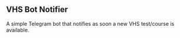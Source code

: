 ## VHS Bot Notifier

A simple Telegram bot that notifies as soon a new VHS test/course is available.
